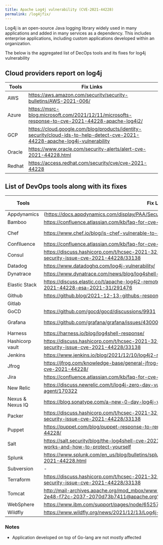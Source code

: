 ```yaml
---
title: Apache Log4j vulnerability (CVE-2021-44228)
permalink: /log4jfix/
---
```


Log4j is an open-source Java logging library widely used in many applications and added in many services as a dependency. This includes enterprise applications, including custom applications developed within an organization.

The below is the aggregated list of DecOps tools and its fixes for log4j vulnerability
## Cloud providers report on log4j

| Tools       | Fix Links |
| ----------- | ----------- |
|	AWS	|	https://aws.amazon.com/security/security-bulletins/AWS-2021-006/	|
|	Azure	|	https://msrc-blog.microsoft.com/2021/12/11/microsofts-response-to-cve-2021-44228-apache-log4j2/	|
|	GCP	|	https://cloud.google.com/blog/products/identity-security/cloud-ids-to-help-detect-cve-2021-44228-apache-log4j-vulnerability	|
|	Oracle	|	https://www.oracle.com/security-alerts/alert-cve-2021-44228.html	|
|	Redhat	|	https://access.redhat.com/security/cve/cve-2021-44228	|

## List of DevOps tools along with its fixes

| Tools       | Fix Links | Updated on |
| ----------- | ----------- |----------- |
|	Appdynamics	|	(https://docs.appdynamics.com/display/PAA/Security+Advisory%3A+Apache+Log4j+Vulnerability)	|	High	|		|
|	Bamboo	|	https://confluence.atlassian.com/kb/faq-for-cve-2021-44228-1103069406.html	|		|		|
|	Chef	|	https://www.chef.io/blog/is-chef-vulnerable-to-cve-2021-44228-(log4j)	|	Not affected	|		|
|	Conflluence	|	https://confluence.atlassian.com/kb/faq-for-cve-2021-44228-1103069406.html	|	Low	|		|
|	Consul	|	https://discuss.hashicorp.com/t/hcsec-2021-32-hashicorp-response-to-apache-log4j-2-security-issue-cve-2021-44228/33138	|		|		|
|	Datadog	|	https://www.datadoghq.com/log4j-vulnerability/	|	Low	|		|
|	Dynatrace	|	https://www.dynatrace.com/news/blog/log4shell-vulnerability/	|		|		|
|	Elastic Stack	|	https://discuss.elastic.co/t/apache-log4j2-remote-code-execution-rce-vulnerability-cve-2021-44228-esa-2021-31/291476	|		|		|
|	Github	|	https://github.blog/2021-12-13-githubs-response-to-log4j-vulnerability-cve-2021-44228/	|		|		|
|	Gitlab	|		|		|		|
|	GoCD	|	https://github.com/gocd/gocd/discussions/9931	|		|		|
|	Grafana	|	https://github.com/grafana/grafana/issues/43000	|	No  Impact	|		|
|	Harness	|	https://harness.io/blog/log4shell-response/	|	Low	|		|
|	Hashicorp vault	|	https://discuss.hashicorp.com/t/hcsec-2021-32-hashicorp-response-to-apache-log4j-2-security-issue-cve-2021-44228/33138	|	Not  affected	|		|
|	Jenkins	|	https://www.jenkins.io/blog/2021/12/10/log4j2-rce-CVE-2021-44228/	|	Low	|	14-Dec-21	|
|	Jfrog	|	https://jfrog.com/knowledge-base/general-jfrog-services-are-not-affected-by-vulnerability-cve-2021-44228/	|	Not  affected	|		|
|	Jira	|	https://confluence.atlassian.com/kb/faq-for-cve-2021-44228-1103069406.html	|	Low	|		|
|	New Relic	|	https://discuss.newrelic.com/t/log4j-zero-day-vulnerability-and-the-new-relic-java-agent/170322	|		|		|
|	Nexus &  Nexus IQ	|	https://blog.sonatype.com/a-new-0-day-log4j-vulnerability-discovered-in-the-wild	|		|		|
|	Packer	|	https://discuss.hashicorp.com/t/hcsec-2021-32-hashicorp-response-to-apache-log4j-2-security-issue-cve-2021-44228/33138	|	Not  affected	|		|
|	Puppet	|	https://puppet.com/blog/puppet-response-to-remote-code-execution-vulnerability-cve-2021-44228/	|	Not affected	|		|
|	Salt	|	https://salt.security/blog/the-log4shell-cve-2021-44228-vulnerability-what-it-is-how-it-works-and-how-to-protect-yourself	|	Not affected	|		|
|	Splunk	|	https://www.splunk.com/en_us/blog/bulletins/splunk-security-advisory-for-apache-log4j-cve-2021-44228.html	|		|		|
|	Subversion	|	-	|		|		|
|	Terraform	|	https://discuss.hashicorp.com/t/hcsec-2021-32-hashicorp-response-to-apache-log4j-2-security-issue-cve-2021-44228/33138	|	Not  affected	|		|
|	Tomcat	|	http://mail-archives.apache.org/mod_mbox/www-announce/202112.mbox/%3C028d1058-2e48-f72c-2037-2070d73b7411@apache.org%3E	|		|		|
|	WebSphere	|	https://www.ibm.com/support/pages/node/6525706	|		|		|
|	Wildfly	|	https://www.wildfly.org/news/2021/12/13/Log4j-CVEs/	|		|		|

### Notes
* Application developed on top of Go-lang are not mostly affected